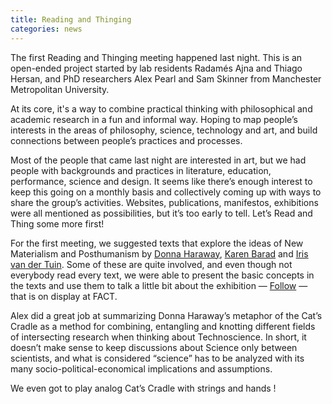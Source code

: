 ```yaml
---
title: Reading and Thinging
categories: news
---
```

The first Reading and Thinging meeting happened last night. This is an open-ended project started by lab residents Radamés Ajna and Thiago Hersan, and PhD researchers Alex Pearl and Sam Skinner from Manchester Metropolitan University.

At its core, it's a way to combine practical thinking with philosophical and academic research in a fun and informal way. Hoping to map people&#8217;s interests in the areas of philosophy, science, technology and art, and build connections between people&#8217;s practices and processes. 

Most of the people that came last night are interested in art, but we had people with backgrounds and practices in literature, education, performance, science and design. It seems like there&#8217;s enough interest to keep this going on a monthly basis and collectively coming up with ways to share the group&#8217;s activities. Websites, publications, manifestos, exhibitions were all mentioned as possibilities, but it&#8217;s too early to tell. Let&#8217;s Read and Thing some more first!

For the first meeting, we suggested texts that explore the ideas of New Materialism and Posthumanism by [Donna Haraway](https://muse.jhu.edu/journals/configurations/v002/2.1haraway.html), [Karen Barad](http://humweb.ucsc.edu/feministstudies/faculty/barad/barad-posthumanist.pdf) and [Iris van der Tuin](http://www.academia.edu/7636218/Diffraction_as_a_Methodology_for_Feminist_Onto-Epistemology_On_Encountering_Chantal_Chawaf_and_Posthuman_Interpellation_2014_). Some of these are quite involved, and even though not everybody read every text, we were able to present the basic concepts in the texts and use them to talk a little bit about the exhibition &#8212; [Follow](http://www.fact.co.uk/projects/follow.aspx) &#8212; that is on display at FACT.

Alex did a great job at summarizing Donna Haraway&#8217;s metaphor of the Cat&#8217;s Cradle as a method for combining, entangling and knotting different fields of intersecting research when thinking about Technoscience. In short, it doesn&#8217;t make sense to keep discussions about Science only between scientists, and what is considered &#8220;science&#8221; has to be analyzed with its many socio-political-economical implications and assumptions.

We even got to play analog Cat&#8217;s Cradle with strings and hands !

<img class="ngg_displayed_gallery mceItem" src="http://flab.space/nextgen-attach_to_post/preview/id--834" alt="" data-mce-placeholder="1" />
